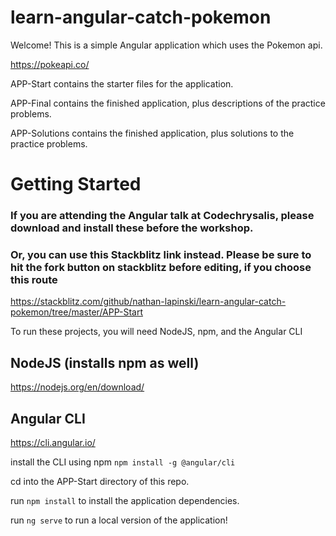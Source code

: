 # learn-angular-catch-pokemon
Welcome! This is a simple Angular application which uses the Pokemon api.

https://pokeapi.co/

APP-Start contains the starter files for the application.

APP-Final contains the finished application, plus descriptions of the practice problems.

APP-Solutions contains the finished application, plus solutions to the practice problems.

# Getting Started

### If you are attending the Angular talk at Codechrysalis, please download and install these before the workshop.

### Or, you can use this Stackblitz link instead. Please be sure to hit the fork button on stackblitz before editing, if you choose this route
https://stackblitz.com/github/nathan-lapinski/learn-angular-catch-pokemon/tree/master/APP-Start

To run these projects, you will need NodeJS, npm, and the Angular CLI

## NodeJS (installs npm as well)
https://nodejs.org/en/download/

## Angular CLI
https://cli.angular.io/


install the CLI using npm
`npm install -g @angular/cli`

cd into the APP-Start directory of this repo.

run `npm install` to install the application dependencies.

run `ng serve` to run a local version of the application!
